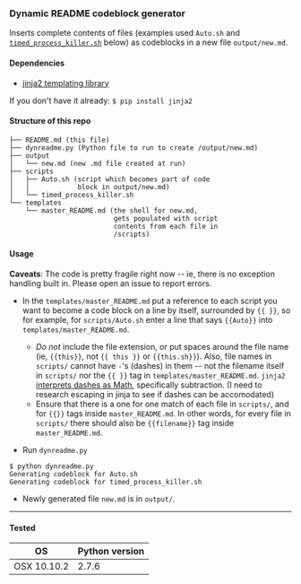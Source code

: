 ### Dynamic README codeblock generator

Inserts complete contents of files (examples used `Auto.sh` and [`timed_process_killer.sh`](https://github.com/bcambl/timed-process-killer) below) as codeblocks in a new file `output/new.md`.

#### Dependencies

* [jinja2 templating library](http://jinja.pocoo.org/docs/dev/)

If you don't have it already: `$ pip install jinja2`

#### Structure of this repo


```
├── README.md (this file)
├── dynreadme.py (Python file to run to create /output/new.md)
├── output
│   └── new.md (new .md file created at run)
├── scripts
│   ├── Auto.sh (script which becomes part of code
│   │            block in output/new.md)
│   └── timed_process_killer.sh
└── templates
    └── master_README.md (the shell for new.md, 
                          gets populated with script 
                          contents from each file in
                          /scripts)
```

#### Usage

**Caveats**: The code is pretty fragile right now -- ie, there is no exception handling built in. Please open an issue to report errors. 

* In the `templates/master_README.md` put a reference to each script you want to become a code block on a line by itself, surrounded by `{{ }}`, so for example, for `scripts/Auto.sh` enter a line that says `{{Auto}}` into `templates/master_README.md`. 

  * *Do not* include the file extension, or put spaces around the file name (ie, `{{this}}`, not `{{ this }}` or `{{this.sh}}`). Also, file names in `scripts/` cannot have `-`'s (dashes) in them -- not the filename itself in `scripts/` nor the `{{ }}` tag in `templates/master_README.md`. `jinja2` [interprets dashes as Math](http://jinja.pocoo.org/docs/dev/templates/#math), specifically subtraction. (I need to research escaping in jinja to see if dashes can be accomodated)
  * Ensure that there is a one for one match of each file in `scripts/`, and for `{{}}` tags inside `master_README.md`. In other words, for every file in `scripts/` there should also be  `{{filename}}` tag inside `master_README.md`.

*  Run `dynreadme.py`

```
$ python dynreadme.py
Generating codeblock for Auto.sh
Generating codeblock for timed_process_killer.sh
```

* Newly generated file `new.md` is in `output/`.

___
#### Tested

OS | Python version  
--- | ---  
OSX 10.10.2 | 2.7.6  